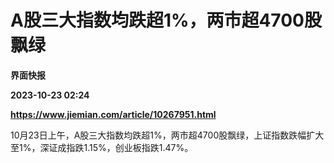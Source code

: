# A股三大指数均跌超1%，两市超4700股飘绿
**界面快报**

**2023-10-23 02:24**

**https://www.jiemian.com/article/10267951.html**

10月23日上午，A股三大指数均跌超1%，两市超4700股飘绿，上证指数跌幅扩大至1%，深证成指跌1.15%，创业板指跌1.47%。